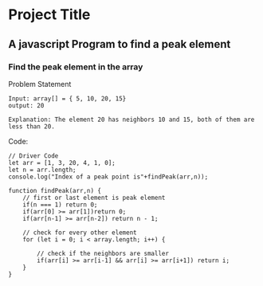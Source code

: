 
# Project Title

## A javascript Program to find a peak element

### Find the peak element in the array

Problem Statement

    Input: array[] = { 5, 10, 20, 15}
    output: 20

    Explanation: The element 20 has neighbors 10 and 15, both of them are less than 20.


Code:

```
// Driver Code 
let arr = [1, 3, 20, 4, 1, 0];
let n = arr.length;
console.log("Index of a peak point is"+findPeak(arr,n));

function findPeak(arr,n) {
    // first or last element is peak element
    if(n === 1) return 0;
    if(arr[0] >= arr[1])return 0;
    if(arr[n-1] >= arr[n-2]) return n - 1;

    // check for every other element
    for (let i = 0; i < array.length; i++) {
        
        // check if the neighbors are smaller
        if(arr[i] >= arr[i-1] && arr[i] >= arr[i+1]) return i;      
    }
}
```